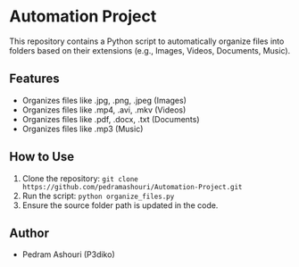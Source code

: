 # Automation Project

This repository contains a Python script to automatically organize files into folders based on their extensions (e.g., Images, Videos, Documents, Music).

## Features
- Organizes files like .jpg, .png, .jpeg (Images)
- Organizes files like .mp4, .avi, .mkv (Videos)
- Organizes files like .pdf, .docx, .txt (Documents)
- Organizes files like .mp3 (Music)

## How to Use
1. Clone the repository: `git clone https://github.com/pedramashouri/Automation-Project.git`
2. Run the script: `python organize_files.py`
3. Ensure the source folder path is updated in the code.

## Author
- Pedram Ashouri (P3diko)
